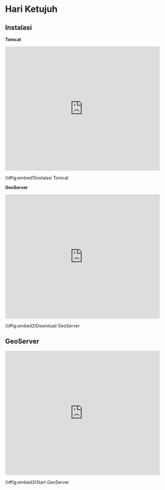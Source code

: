 # Hari Ketujuh 

<!-- ## Konsep WebGIS -->

<!-- ```{r fig1424, fig.cap='Open Attribute Table',echo=FALSE, message=FALSE, warning=FALSE, out.width='30%', fig.asp=.75, fig.align='center'} -->
<!-- knitr::include_graphics("img/webgis/pic1.png") -->
<!-- ``` -->

## Instalasi

**Tomcat**


<div class="figure">
<iframe src="https://www.youtube.com/embed/IC_wnPZYyYA" width="99%" height="400px" style="border: none;"></iframe>
<p class="caption">(\#fig:embed1)Instalasi Tomcat</p>
</div>

**GeoServer**

<div class="figure">
<iframe src="https://www.youtube.com/embed/NxV6bIpkaGw" width="99%" height="400px" style="border: none;"></iframe>
<p class="caption">(\#fig:embed2)Download GeoServer</p>
</div>




## GeoServer


<div class="figure">
<iframe src="https://www.youtube.com/embed/BGBthqeqmrs" width="99%" height="400px" style="border: none;"></iframe>
<p class="caption">(\#fig:embed3)Start GeoServer</p>
</div>








